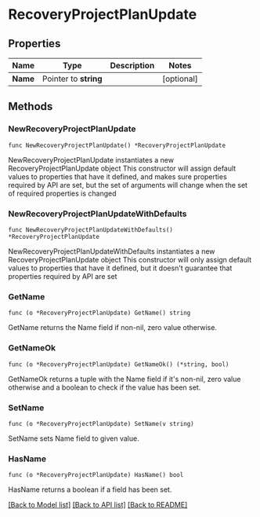 # RecoveryProjectPlanUpdate

## Properties

Name | Type | Description | Notes
------------ | ------------- | ------------- | -------------
**Name** | Pointer to **string** |  | [optional] 

## Methods

### NewRecoveryProjectPlanUpdate

`func NewRecoveryProjectPlanUpdate() *RecoveryProjectPlanUpdate`

NewRecoveryProjectPlanUpdate instantiates a new RecoveryProjectPlanUpdate object
This constructor will assign default values to properties that have it defined,
and makes sure properties required by API are set, but the set of arguments
will change when the set of required properties is changed

### NewRecoveryProjectPlanUpdateWithDefaults

`func NewRecoveryProjectPlanUpdateWithDefaults() *RecoveryProjectPlanUpdate`

NewRecoveryProjectPlanUpdateWithDefaults instantiates a new RecoveryProjectPlanUpdate object
This constructor will only assign default values to properties that have it defined,
but it doesn't guarantee that properties required by API are set

### GetName

`func (o *RecoveryProjectPlanUpdate) GetName() string`

GetName returns the Name field if non-nil, zero value otherwise.

### GetNameOk

`func (o *RecoveryProjectPlanUpdate) GetNameOk() (*string, bool)`

GetNameOk returns a tuple with the Name field if it's non-nil, zero value otherwise
and a boolean to check if the value has been set.

### SetName

`func (o *RecoveryProjectPlanUpdate) SetName(v string)`

SetName sets Name field to given value.

### HasName

`func (o *RecoveryProjectPlanUpdate) HasName() bool`

HasName returns a boolean if a field has been set.


[[Back to Model list]](../README.md#documentation-for-models) [[Back to API list]](../README.md#documentation-for-api-endpoints) [[Back to README]](../README.md)



